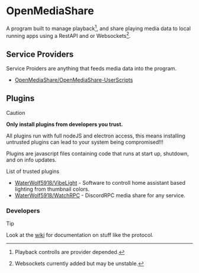 # OpenMediaShare
A program built to manage playback[^2], and share playing media data to local running apps using a RestAPI and or Websockets[^1].

## Service Providers 
Service Proiders are anything that feeds media data into the program.
* [OpenMediaShare/OpenMediaShare-UserScripts](https://github.com/OpenMediaShare/OpenMediaShare-UserScripts)
  
## Plugins 
> [!CAUTION]
> **Only install plugins from developers you trust.**
> 
> All plugins run with full nodeJS and electron access, this means installing untrusted plugins can lead to your system being compromised!!!
> 
Plugins are javascript files containing code that runs at start up, shutdown, and on info updates.

List of trusted plugins 
* [WaterWolf5918/VibeLight](https://github.com/WaterWolf5918/OpenMediaShare-Plugins) - Software to controll home assistant based lighting from thumbnail colors.
* [WaterWolf5918/WatchRPC](https://github.com/WaterWolf5918/OpenMediaShare-Plugins) - DiscordRPC media share for any service.

[^1]: Websockets currently added but may be unstable.
[^2]: Playback controlls are provider depended.
### Developers
> [!TIP]
> Look at the [wiki](https://github.com/WaterWolf5918/OpenMediaShare/wiki/) for documentation on stuff like the protocol.
